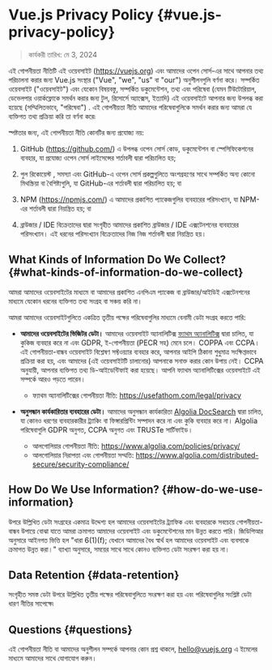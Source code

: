 # Vue.js Privacy Policy {#vue.js-privacy-policy}

> কার্যকরী তারিখ: মে 3, 2024

এই গোপনীয়তা নীতিটি এই ওয়েবসাইট (https://vuejs.org) এবং আমাদের ওপেন সোর্স-এর সাথে আপনার তথ্য পরিচালনা করার জন্য Vue.js সংস্থার ("Vue", "we", "us" বা "our") অনুশীলনগুলি বর্ণনা করে। সম্পর্কিত ওয়েবসাইট ("ওয়েবসাইট") এবং যেকোন বিষয়বস্তু, সম্পর্কিত ডকুমেন্টেশন, তথ্য এবং পরিষেবা (যেমন টিউটোরিয়াল, ডেভেলপার ওয়ার্কফ্লোকে সমর্থন করার জন্য টুল, রিসোর্সে অ্যাক্সেস, ইত্যাদি) এই ওয়েবসাইটে আপনার জন্য উপলব্ধ করা হয়েছে (সম্মিলিতভাবে, "পরিষেবা") . এই গোপনীয়তা নীতি আমাদের পরিষেবাগুলিকে সমর্থন করার জন্য আমরা যে ব্যক্তিগত তথ্য প্রক্রিয়া করি তা বর্ণনা করে৷

স্পষ্টতার জন্য, এই গোপনীয়তা নীতি কোনটির জন্য প্রযোজ্য নয়:

1. GitHub (https://github.com/) এ উপলব্ধ ওপেন সোর্স কোড, ডকুমেন্টেশন বা স্পেসিফিকেশনের ব্যবহার, যা প্রযোজ্য ওপেন সোর্স লাইসেন্সের শর্তাবলী দ্বারা পরিচালিত হয়;

2. পুল রিকোয়েস্ট , সমস্যা এবং GitHub-এ ওপেন সোর্স প্রকল্পগুলিতে অংশগ্রহণের সাথে সম্পর্কিত অন্য কোনো মিথস্ক্রিয়া বা বৈশিষ্ট্যগুলি, যা GitHub-এর শর্তাবলী দ্বারা পরিচালিত হয়; বা

3. NPM (https://npmjs.com/) এ আমাদের প্রকাশিত প্যাকেজগুলির ব্যবহারের পরিসংখ্যান, যা NPM-এর শর্তাবলী দ্বারা নিয়ন্ত্রিত হয়; বা

4. ব্রাউজার / IDE বিক্রেতাদের দ্বারা সংগৃহীত আমাদের প্রকাশিত ব্রাউজার / IDE এক্সটেনশনের ব্যবহারের পরিসংখ্যান। এই ধরনের পরিসংখ্যান বিক্রেতাদের নিজ নিজ শর্তাবলী দ্বারা নিয়ন্ত্রিত হয়।

## What Kinds of Information Do We Collect? {#what-kinds-of-information-do-we-collect}

আমরা আমাদের ওয়েবসাইটের মাধ্যমে বা আমাদের প্রকাশিত এনপিএম প্যাকেজ বা ব্রাউজার/আইডিই এক্সটেনশনের মাধ্যমে যেকোন ধরনের ব্যক্তিগত তথ্য সংগ্রহ বা সঞ্চয় করি না।

আমরা আমাদের ওয়েবসাইটগুলিতে একত্রিত তৃতীয় পক্ষের পরিষেবাগুলির মাধ্যমে বেনামী ডেটা সংগ্রহ করতে পারি:

- **আমাদের ওয়েবসাইটের ভিজিটর ডেটা।** আমাদের ওয়েবসাইট অ্যানালিটিক্স [ফ্যাথম অ্যানালিটিক্স](https://usefathom.com/) দ্বারা চালিত, যা কুকিজ ব্যবহার করে না এবং GDPR, ই-গোপনীয়তা (PECR সহ) মেনে চলে। COPPA এবং CCPA। এই গোপনীয়তা-বান্ধব ওয়েবসাইট বিশ্লেষণ সফ্টওয়্যার ব্যবহার করে, আপনার আইপি ঠিকানা শুধুমাত্র সংক্ষিপ্তভাবে প্রক্রিয়া করা হয়, এবং আমাদের (এই ওয়েবসাইটটি চালানোর) আপনাকে সনাক্ত করার কোন উপায় নেই। CCPA অনুযায়ী, আপনার ব্যক্তিগত তথ্য ডি-আইডেন্টিফাই করা হয়েছে। আপনি ফ্যাথম অ্যানালিটিক্সের ওয়েবসাইটে এই সম্পর্কে আরও পড়তে পারেন।

  - ফ্যাথম অ্যানালিটিক্সের গোপনীয়তা নীতি: https://usefathom.com/legal/privacy

- **অনুসন্ধান কার্যকারিতার ব্যবহারের ডেটা।** আমাদের অনুসন্ধান কার্যকারিতা [Algolia DocSearch](https://docsearch.algolia.com/) দ্বারা চালিত, যা কোনও ধরণের ব্যবহারকারীর ট্র্যাকিং বা ফিঙ্গারপ্রিন্টিং সম্পাদন করে না এবং কুকি ব্যবহার করে না। Algolia পরিষেবাগুলি GDPR অনুগত, CCPA অনুগত এবং TRUSTe সার্টিফাইড।

  - আলগোলিয়ার গোপনীয়তা নীতি: https://www.algolia.com/policies/privacy/
  - আলগোলিয়ার নিরাপত্তা এবং গোপনীয়তা সম্মতি: https://www.algolia.com/distributed-secure/security-compliance/

## How Do We Use Information? {#how-do-we-use-information}

উপরে উল্লিখিত ডেটা সংগ্রহের একমাত্র উদ্দেশ্য হল আমাদের ওয়েবসাইটের ট্র্যাফিক এবং ব্যবহারকে সবচেয়ে গোপনীয়তা-বান্ধব উপায়ে বোঝা যাতে আমরা ক্রমাগত আমাদের ওয়েবসাইট এবং ডকুমেন্টেশনের মান উন্নত করতে পারি। জিডিপিআর অনুসারে আইনগত ভিত্তি হল "ধারা 6(1)(f); যেখানে আমাদের বৈধ স্বার্থ হল আমাদের ওয়েবসাইট এবং ব্যবসাকে ক্রমাগত উন্নত করা।" ব্যাখ্যা অনুসারে, সময়ের সাথে সাথে কোনও ব্যক্তিগত ডেটা সংরক্ষণ করা হয় না।

## Data Retention {#data-retention}

সংগৃহীত সমস্ত ডেটা উপরে উল্লিখিত তৃতীয় পক্ষের পরিষেবাগুলিতে সংরক্ষণ করা হয় এবং পরিষেবাগুলির সংশ্লিষ্ট ডেটা ধারণ নীতির সাপেক্ষে৷

## Questions {#questions}

এই গোপনীয়তা নীতি বা আমাদের অনুশীলন সম্পর্কে আপনার কোন প্রশ্ন থাকলে, hello@vuejs.org এ ইমেলের মাধ্যমে আমাদের সাথে যোগাযোগ করুন।
